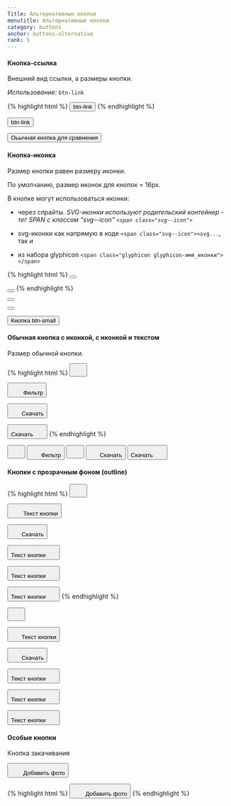```yaml
---
Title: Альтернативные кнопки
menutitle: Альтернативные кнопки
category: buttons
anchor: buttons-alternative
rank: 5
---
```


#### Кнопка-ссылка

Внешний вид ссылки, а размеры кнопки.

_Использование:_ `btn-link`

{% highlight html %}
  <button class="btn-link">btn-link</button>
{% endhighlight %}

<div class="bs-docs-example">
  <div class="">
  <button class="btn-link">btn-link</button>

  <button class="btn-default ml-10">Оьычная кнопка для сравнения</button>
  </div>
</div>

#### Кнопка-иконка

Размер кнопки равен размеру иконки.

По умолчанию, размер иконок для кнопок = 16px.

В кнопке могут использоваться иконки:

- через спрайты. _SVG-иконки используют родительский контейнер - тег SPAN с классом "svg--icon" `<span class="svg--icon">`_

- svg-иконки как напрямую в коде `<span class="svg--icon"><svg...`,
так и 

- из набора glyphicon `<span class="glyphicon glyphicon-имя_иконки"></span>`


{% highlight html %}
  <button class="btn-icon"><span class="svg--icon"><svg xmlns="http://www.w3.org/2000/svg" viewBox="0 0 24.5 24.5"><path d="M12.3 0C5.5 0 0 5.5 0 12.3s5.5 12.3 12.3 12.3S24.5 19 24.5 12.3 19 0 12.3 0zm7 13.8c0 .3-.2.5-.5.5h-4.6v4.6c0 .3-.2.5-.5.5h-3c-.3 0-.5-.2-.5-.5v-4.6H5.7c-.3 0-.5-.2-.5-.5v-3c0-.3.2-.5.5-.5h4.6V5.7c0-.3.2-.5.5-.5h3c.3 0 .5.2.5.5v4.6h4.6c.3 0 .5.2.5.5l-.1 3z" class="fill nostroke"></path></svg></span></button>

  <button class="btn-icon"><span class="glyphicon glyphicon-refresh"></span></button>
{% endhighlight %}
<div class="bs-docs-example">
  <div class="">
  <button class="btn-icon"><span class="svg--icon"><svg xmlns="http://www.w3.org/2000/svg" viewBox="0 0 24.5 24.5"><path d="M12.3 0C5.5 0 0 5.5 0 12.3s5.5 12.3 12.3 12.3S24.5 19 24.5 12.3 19 0 12.3 0zm7 13.8c0 .3-.2.5-.5.5h-4.6v4.6c0 .3-.2.5-.5.5h-3c-.3 0-.5-.2-.5-.5v-4.6H5.7c-.3 0-.5-.2-.5-.5v-3c0-.3.2-.5.5-.5h4.6V5.7c0-.3.2-.5.5-.5h3c.3 0 .5.2.5.5v4.6h4.6c.3 0 .5.2.5.5l-.1 3z" class="fill nostroke"></path></svg></span></button>

  <button class="btn-icon ml-10"><span class="glyphicon glyphicon-refresh"></span></button>

  <button class="btn-default btn-small ml-10">Кнопка btn-small</button>
  </div>
</div>

#### Обычная кнопка c иконкой, с иконкой и текстом

Размер обычной кнопки.

{% highlight html %}
  <button class="btn-link"><span class="svg--icon"><svg width="24" height="24"><use xlink:href="sprite.symbol.svg#glyphicons-triangle-alert"></use></svg></span></button>

  <button class="btn-link"><span class="svg--icon"><svg width="24" height="24"><use xlink:href="sprite.symbol.svg#glyphicons-filter"></use></svg></span> Фильтр</button>

  <button class="btn-success"><span class="svg--icon"><svg width="24" height="24"><use xlink:href="sprite.symbol.svg#glyphicons-cloud-download"></use></svg></span><span class="btn-text">Скачать</span></button>

  <button class="btn-primary"><span class="btn-text">Скачать</span><span class="svg--icon"><svg width="24" height="24"><use xlink:href="sprite.symbol.svg#glyphicons-cloud-download"></use></svg></span></button>
{% endhighlight %}

<div class="bs-docs-example">
  <button class="btn-link"><span class="svg--icon"><svg width="24" height="24"><use xlink:href="/dist/sprite.symbol.svg#glyphicons-triangle-alert"></use></svg></span></button>
  <button class="btn-link ml-10"><span class="svg--icon"><svg width="24" height="24"><use xlink:href="/dist/sprite.symbol.svg#glyphicons-filter"></use></svg></span><span class="btn-text">Фильтр</span></button>
  <button class="btn-success ml-10"><span class="svg--icon"><svg width="24" height="24"><use xlink:href="/dist/sprite.symbol.svg#glyphicons-filter"></use></svg></span></button>
  <button class="btn-primary ml-10"><span class="svg--icon"><svg width="24" height="24"><use xlink:href="/dist/sprite.symbol.svg#glyphicons-cloud-download"></use></svg></span><span class="btn-text">Скачать</span></button>
  <button class="btn-primary ml-10"><span class="btn-text">Скачать</span><span class="svg--icon"><svg width="24" height="24"><use xlink:href="/dist/sprite.symbol.svg#glyphicons-cloud-download"></use></svg></span></button>
</div>


#### Кнопки с прозрачным фоном (outline)

{% highlight html %}
  <button class="btn-default__outline"><span class="svg--icon"><svg width="24" height="24"><use xlink:href="sprite.symbol.svg#glyphicons-triangle-alert"></use></svg></span></button>

  <button class="btn-primary__outline"><span class="svg--icon"><svg width="24" height="24"><use xlink:href="sprite.symbol.svg#glyphicons-filter"></use></svg></span> <span class="btn-text">Текст кнопки</span></button>

  <button class="btn-success__outline"><span class="svg--icon"><svg width="24" height="24"><use xlink:href="sprite.symbol.svg#glyphicons-cloud-download"></use></svg></span><span class="btn-text">Скачать</span></button>

  <button class="btn-danger__outline"><span class="btn-text">Текст кнопки</span><span class="svg--icon"><svg width="24" height="24"><use xlink:href="sprite.symbol.svg#glyphicons-cloud-download"></use></svg></span></button>
  
  <button class="btn-warning__outline"><span class="btn-text">Текст кнопки</span><span class="svg--icon"><svg width="24" height="24"><use xlink:href="sprite.symbol.svg#glyphicons-cloud-download"></use></svg></span></button>
  
  <button class="btn-grey__outline"><span class="btn-text">Текст кнопки</span><span class="svg--icon"><svg width="24" height="24"><use xlink:href="sprite.symbol.svg#glyphicons-cloud-download"></use></svg></span></button>
{% endhighlight %}

<div class="bs-docs-example">
  <button class="btn-default__outline"><span class="svg--icon"><svg width="24" height="24"><use xlink:href="/dist/sprite.symbol.svg#glyphicons-triangle-alert"></use></svg></span></button>

  <button class="btn-primary__outline"><span class="svg--icon"><svg width="24" height="24"><use xlink:href="/dist/sprite.symbol.svg#glyphicons-filter"></use></svg></span><span class="btn-text">Текст кнопки</span></button>

  <button class="btn-success__outline"><span class="svg--icon"><svg width="24" height="24"><use xlink:href="/dist/sprite.symbol.svg#glyphicons-cloud-download"></use></svg></span><span class="btn-text">Скачать</span></button>

  <button class="btn-danger__outline"><span class="btn-text">Текст кнопки</span><span class="svg--icon"><svg width="24" height="24"><use xlink:href="/dist/sprite.symbol.svg#glyphicons-cloud-download"></use></svg></span></button>
  
  <button class="btn-warning__outline"><span class="btn-text">Текст кнопки</span><span class="svg--icon"><svg width="24" height="24"><use xlink:href="/dist/sprite.symbol.svg#glyphicons-cloud-download"></use></svg></span></button>
  
  <button class="btn-grey__outline"><span class="btn-text">Текст кнопки</span><span class="svg--icon"><svg width="24" height="24"><use xlink:href="/dist/sprite.symbol.svg#glyphicons-cloud-download"></use></svg></span></button>

</div>

#### Особые кнопки

Кнопка закачивания

<button class="btn-download w-100p">
    <span class="btn-download_inner">
        <span class="svg--icon svg--icon__21"><svg width="24" height="24"><use xlink:href="/dist/sprite.symbol.svg#bicolors-photo__24vb"></use></svg></span>
        <span class="btn-text">Добавить фото</span>
    </span>
</button>

{% highlight html %}
<button class="btn-download w-100p">
    <span class="btn-download_inner">
        <span class="svg--icon svg--icon__21"><svg width="24" height="24"><use xlink:href="/dist/sprite.symbol.svg#bicolors-photo__24vb"></use></svg></span>
        <span class="btn-text">Добавить фото</span>
    </span>
</button>
{% endhighlight %}
